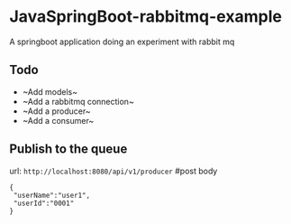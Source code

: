 # JavaSpringBoot-rabbitmq-example
A springboot application doing an experiment with rabbit mq

## Todo
 - ~Add models~
 - ~Add a rabbitmq connection~
 - ~Add a producer~
 - ~Add a consumer~

## Publish to the queue
url: `http://localhost:8080/api/v1/producer` #post
body
```
{
 "userName":"user1",
 "userId":"0001"
}
```
